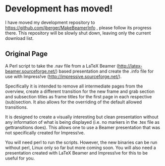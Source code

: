 # Development has moved! #
I have moved my development repository to https://github.com/jberger/MakeBeamerInfo , please follow its progress there. This repository will be slowly shut down, leaving only the current download list.

## Original Page ##

A Perl script to take the .nav file from a LaTeX Beamer (http://latex-beamer.sourceforge.net/) based presentation and create the .info file for use with Impress!ve (http://impressive.sourceforge.net/).

Specifically it is intended to remove all intermediate pages from the overview, create a different transition for the new frame and grab section and subsection titles as frame titles for the first page in each respective (sub)section. It also allows for the overriding of the default allowed transitions.

It is designed to create a visually interesting but clean presentation without any information of what is being displayed (i.e. no markers in the .tex file as gettransitions does). This allows one to use a Beamer presentation that was not specifically created for Impress!ve.

You will need perl to run the scripts. However, the new binaries can be run without perl, Linux only so far but more coming soon. You will also need a presentation created with LaTeX Beamer and Impress!ve for this to be useful for you.